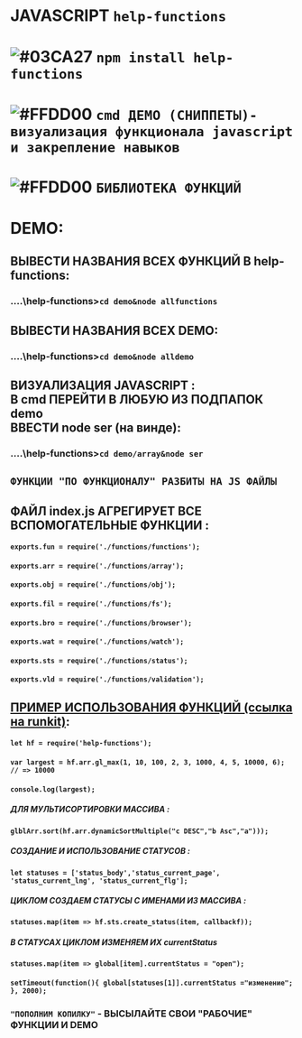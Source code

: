 # JAVASCRIPT `help-functions`

# ![#03CA27](https://placehold.it/20/c5f015/000000?text='') `npm install help-functions`
# ![#FFDD00](https://placehold.it/20/FFDD00/000000?text='') `cmd ДЕМО (СНИППЕТЫ)- визуализация функционала javascript и закрепление навыков`
# ![#FFDD00](https://placehold.it/20/FFDD00/000000?text='') `БИБЛИОТЕКА ФУНКЦИЙ`               

# DEMO:
## ВЫВЕСТИ НАЗВАНИЯ ВСЕХ ФУНКЦИЙ В help-functions:
### ....\help-functions>`cd demo&node allfunctions`
## ВЫВЕСТИ НАЗВАНИЯ ВСЕХ DEMO:
### ....\help-functions>`cd demo&node alldemo`
## ВИЗУАЛИЗАЦИЯ JAVASCRIPT : </br> В cmd ПЕРЕЙТИ В ЛЮБУЮ ИЗ ПОДПАПОК demo </br> ВВЕСТИ node ser (на винде):
### ....\help-functions>`cd demo/array&node ser`

## `ФУНКЦИИ "ПО ФУНКЦИОНАЛУ" РАЗБИТЫ НА JS ФАЙЛЫ`
## ФАЙЛ index.js АГРЕГИРУЕТ ВСЕ ВСПОМОГАТЕЛЬНЫЕ ФУНКЦИИ :
#### `exports.fun = require('./functions/functions');`
#### `exports.arr = require('./functions/array'); `
#### `exports.obj = require('./functions/obj');`
#### `exports.fil = require('./functions/fs');`
#### `exports.bro = require('./functions/browser');`
#### `exports.wat = require('./functions/watch'); `
#### `exports.sts = require('./functions/status');` 
#### `exports.vld = require('./functions/validation');`

## [ПРИМЕР ИСПОЛЬЗОВАНИЯ ФУНКЦИЙ (ссылка на runkit)](https://npm.runkit.com/help-functions):
#### `let hf = require('help-functions');` 
#### `var largest = hf.arr.gl_max(1, 10, 100, 2, 3, 1000, 4, 5, 10000, 6); // => 10000`
#### `console.log(largest);`

##### ДЛЯ МУЛЬТИСОРТИРОВКИ МАССИВА :
#### `glblArr.sort(hf.arr.dynamicSortMultiple("c DESC","b Asc","a")));`

##### СОЗДАНИЕ И ИСПОЛЬЗОВАНИЕ СТАТУСОВ :
#### `let statuses = ['status_body','status_current_page', 'status_current_lng', 'status_current_flg'];`
##### ЦИКЛОМ СОЗДАЕМ СТАТУСЫ С ИМЕНАМИ ИЗ МАССИВА :
#### `statuses.map(item => hf.sts.create_status(item, callbackf));` 
##### В СТАТУСАХ ЦИКЛОМ ИЗМЕНЯЕМ ИХ currentStatus
#### `statuses.map(item => global[item].currentStatus = "open");`
#### `setTimeout(function(){ global[statuses[1]].currentStatus ="изменение"; }, 2000);`


### `"ПОПОЛНИМ КОПИЛКУ"` - ВЫСЫЛАЙТЕ СВОИ "РАБОЧИЕ" ФУНКЦИИ И DEMO